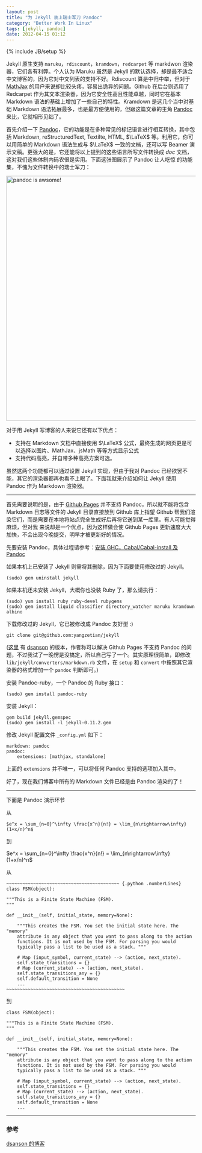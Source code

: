 ```yaml
---
layout: post
title: "为 Jekyll 装上瑞士军刀 Pandoc"
category: "Better Work In Linux"
tags: [jekyll, pandoc]
date: 2012-04-15 01:12
---
```

{% include JB/setup %}

Jekyll 原生支持 `maruku`，`rdiscount`，`kramdown`，`redcarpet` 等 markdwon 渲染器，它们各有利弊。个人认为 Maruku 虽然是 Jekyll 的默认选择，却是最不适合 中文博客的，因为它对中文列表的支持不好。Rdiscount 算是中归中举，但对于 [MathJax][] 的用户来说却比较头疼，容易出诡异的问题。Github 在后台则选用了 Redcarpet 作为其文本渲染器，因为它安全性高且性能卓越，同时它在基本 Markdown 语法的基础上增加了一些自己的特性。Kramdown 是这几个当中对基础 Markdown 语法拓展最多，也是最方便使用的，但跟这篇文章的主角 [Pandoc][] 来比，它就相形见绌了。

   [MathJax]: http://www.mathjax.org
   [Pandoc]: http://johnmacfarlane.net/pandoc

首先介绍一下 [Pandoc][]，它的功能是在多种常见的标记语言进行相互转换，其中包括 Markdown, reStructuredText, Textilte, HTML, $\LaTeX$ 等。利用它，你可以用简单的 Markdown 语法生成与 $\LaTeX$ 一致的文档，还可以写 Beamer 演示文稿。更强大的是，它还能将以上提到的这些语言所写文件转换成 *doc* 文档，这对我们这些体制内码农很是实用。下面这张图展示了 Pandoc 让人吃惊 的功能集，不愧为文件转换中的瑞士军刀：

<img src="http://johnmacfarlane.net/pandoc/diagram.png" alt="pandoc is awsome!" width="650"/>

对于用 Jekyll 写博客的人来说它还有以下优点：

* 支持在 Markdown 文档中直接使用 $\LaTeX$ 公式，最终生成的网页更是可以选择以图片、MathJax、jsMath 等等方式显示公式
* 支持代码高亮，并自带多种高亮方案可选。

虽然这两个功能都可以通过设置 Jekyll 实现，但由于我对 Pandoc 已经欲罢不能，其它的渲染器都再也看不上眼了。下面我就来介绍如何让 Jekyll 使用 Pandoc 作为 Markdown 渲染器。

------------------------------------

首先需要说明的是，由于 [Github Pages][] 并不支持 Pandoc，所以就不能将包含 Markdown 日志等文件的 Jekyll 目录直接放到 Github 库上指望 Github 帮我们渲染它们，而是需要在本地将站点完全生成好后再将它送到某一库里。有人可能觉得麻烦，但对我 来说却是一个优点，因为这样做会使 Github Pages 更新速度大大加快，不会出现今晚提交，明早才被更新好的情况。

先要安装 Pandoc，具体过程请参考：[安装 GHC，Cabal/Cabal-install 及 Pandoc][post]

   [post]:/2012/03/31/pandoc-cabal
   [Github Pages]: http://pages.github.com


如果本机上已安装了 Jekyll 则需将其删除，因为下面要使用修改过的 Jekyll。

    (sudo) gem uninstall jekyll

如果本机还未安装 Jekyll，大概你也没装 Ruby 了，那么请执行：
    
    (sudo) yum install ruby ruby-devel rubygems
    (sudo) gem install liquid classifier directory_watcher maruku kramdown albino 

下载修改过的 Jekyll，它已被修改成 Pandoc 友好型 :)

    git clone git@github.com:yangzetian/jekyll

([这里][dsanson-jekyll] 有 [dsanson][] 的版本，作者称可以解决 Github Pages 不支持 Pandoc 的问题，不过我试了一晚愣是没搞定，所以自己写了一个。其实原理很简单，即修改`lib/jekyll/converters/markdown.rb` 文件，在 `setup` 和 `convert` 中按照其它渲染器的格式增加一个 `pandoc` 判断即可。)

   [dsanson-jekyll]: https://github.com/dsanson/jekyll
   [dsanson]: http://www.davidsanson.com/

安装 Pandoc-ruby，一个 Pandoc 的 Ruby 接口：

    (sudo) gem install pandoc-ruby

安装 Jekyll：
    
    gem build jekyll.gemspec
    (sudo) gem install -l jekyll-0.11.2.gem

修改 Jekyll 配置文件 `_config.yml` 如下：

    markdown: pandoc
    pandoc:
        extensions: [mathjax, standalone]

上面的 `extensions` 并不唯一，可以将任何 Pandoc 支持的选项加入其中。

好了，现在我们博客中所有的 Markdown 文件已经是由 Pandoc 渲染的了！

------------------------------------------

下面是 Pandoc 演示环节

从

    $e^x = \sum_{n=0}^\infty \frac{x^n}{n!} = \lim_{n\rightarrow\infty} (1+x/n)^n$

到

$e^x = \sum_{n=0}^\infty \frac{x^n}{n!} = \lim_{n\rightarrow\infty} (1+x/n)^n$

从

    ~~~~~~~~~~~~~~~~~~~~~~~~~~~~~~~~~~~~~~~~~~ {.python .numberLines}
    class FSM(object):
    
    """This is a Finite State Machine (FSM).
    """
    
    def __init__(self, initial_state, memory=None):

        """This creates the FSM. You set the initial state here. The "memory"
        attribute is any object that you want to pass along to the action
        functions. It is not used by the FSM. For parsing you would
        typically pass a list to be used as a stack. """
         
        # Map (input_symbol, current_state) --> (action, next_state).
        self.state_transitions = {}
        # Map (current_state) --> (action, next_state).
        self.state_transitions_any = {}
        self.default_transition = None
        ...
    ~~~~~~~~~~~~~~~~~~~~~~~~~~~~~~~~~~~~~~~~~~~~ 

到

~~~~~~~~~~~~~~~~~~~~~~~~~~~~~~~~~~~~~~~~~~ {.python .numberLines}
class FSM(object):

"""This is a Finite State Machine (FSM).
"""

def __init__(self, initial_state, memory=None):

    """This creates the FSM. You set the initial state here. The "memory"
    attribute is any object that you want to pass along to the action
    functions. It is not used by the FSM. For parsing you would
    typically pass a list to be used as a stack. """
     
    # Map (input_symbol, current_state) --> (action, next_state).
    self.state_transitions = {}
    # Map (current_state) --> (action, next_state).
    self.state_transitions_any = {}
    self.default_transition = None
    ...
~~~~~~~~~~~~~~~~~~~~~~~~~~~~~~~~~~~~~~~~~~~~ 

----------------------------------------

### 参考

   [dsanson 的博客](http://www.davidsanson.com)